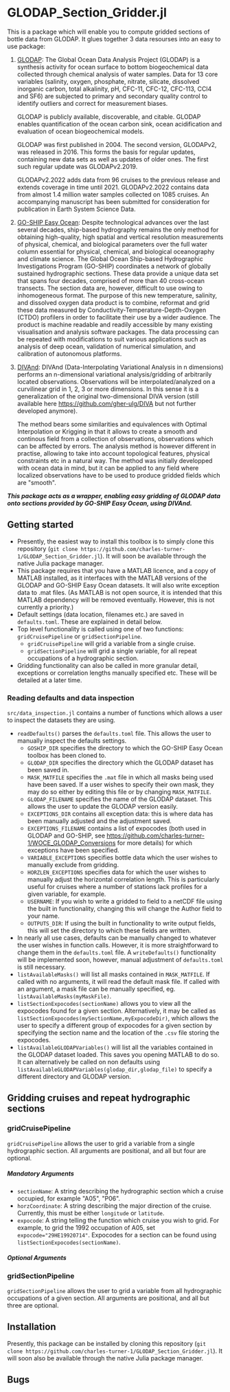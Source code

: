 # GLODAP_Section_Gridder.jl

This is a package which will enable you to compute gridded sections of bottle 
data from GLODAP. It glues together 3 data resourses into an easy to use package:

1. [GLODAP](https://www.glodap.info/): The Global Ocean Data Analysis Project (GLODAP) is a synthesis activity for ocean surface to bottom biogeochemical data collected through chemical analysis of water samples. Data for 13 core variables (salinity, oxygen, phosphate, nitrate, silicate, dissolved inorganic carbon, total alkalinity, pH, CFC-11, CFC-12, CFC-113, CCl4 and SF6) are subjected to primary and secondary quality control to identify outliers and correct for measurement biases.

    GLODAP is publicly available, discoverable, and citable. GLODAP enables quantification of the ocean carbon sink, ocean acidification and evaluation of ocean biogeochemical models.

    GLODAP was first published in 2004. The second version, GLODAPv2, was released in 2016. This forms the basis for regular updates, containing new data sets as well as updates of older ones. The first such regular update was GLODAPv2.2019.

    GLODAPv2.2022 adds data from 96 cruises to the previous release and extends coverage in time until 2021. GLODAPv2.2022 contains data from almost 1.4 million water samples collected on 1085 cruises. An accompanying manuscript has been submitted for consideration for publication in Earth System Science Data.
2. [GO-SHIP Easy Ocean](https://github.com/kkats/GO-SHIP-Easy-Ocean):
    Despite technological advances over the last several decades, ship-based hydrography remains the only method for obtaining high-quality, high spatial and vertical resolution measurements of physical, chemical, and biological parameters over the full water column essential for physical, chemical, and biological oceanography and climate science. The Global Ocean Ship-based Hydrographic Investigations Program (GO-SHIP) coordinates a network of globally sustained hydrographic sections. These data provide a unique data set that spans four decades, comprised of more than 40 cross-ocean transects. The section data are, however, difficult to use owing to inhomogeneous format. The purpose of this new temperature, salinity, and dissolved oxygen data product is to combine, reformat and grid these data measured by Conductivity-Temperature-Depth-Oxygen (CTDO) profilers in order to facilitate their use by a wider audience. The product is machine readable and readily accessible by many existing visualisation and analysis software packages. The data processing can be repeated with modifications to suit various applications such as analysis of deep ocean, validation of numerical simulation, and calibration of autonomous platforms.
    
 3. [DIVAnd](https://github.com/gher-uliege/DIVAnd.jl): DIVAnd (Data-Interpolating Variational Analysis in n dimensions) performs an n-dimensional variational analysis/gridding of arbitrarily located observations. Observations will be interpolated/analyzed on a curvilinear grid in 1, 2, 3 or more dimensions. In this sense it is a generalization of the original two-dimensional DIVA version (still available here https://github.com/gher-ulg/DIVA but not further developed anymore).

    The method bears some similarities and equivalences with Optimal Interpolation or Krigging in that it allows to create a smooth and continous field from a collection of observations, observations which can be affected by errors. The analysis method is however different in practise, allowing to take into account topological features, physical constraints etc in a natural way. The method was initially developped with ocean data in mind, but it can be applied to any field where localized observations have to be used to produce gridded fields which are "smooth".

***This package acts as a wrapper, enabling easy gridding of GLODAP data onto sections provided by GO-SHIP Easy Ocean, using DIVAnd.***

## Getting started

- Presently, the easiest way to install this toolbox is to simply clone this 
repository (`git clone https://github.com/charles-turner-1/GLODAP_Section_Gridder.jl`).
    It will soon be available through the native Julia package manager.
- This package requires that you have a MATLAB licence, and a copy of MATLAB 
installed, as it interfaces with the MATLAB versions of the GLODAP and GO-SHIP 
Easy Ocean datasets. It will also write exception data to .mat files. (As MATLAB 
is not open source, it is intended that this MATLAB dependency will be removed 
eventually. However, this is not currently a priority.)
- Default settings (data location, filenames etc.) are saved in `defaults.toml`.
These are explained in detail below.
- Top level functionality is called using one of two functions: `gridCruisePipeline` 
or `gridSectionPipeline`. 
    - `gridCruisePipeline` will grid a variable from a single cruise.
    - `gridSectionPipeline` will grid a single variable, for all repeat occupations 
    of a hydrographic section.
- Gridding functionality can also be called in more granular detail, exceptions 
or correlation lengths manually specified etc. These will be detailed at a later time.

### Reading defaults and data inspection
`src/data_inspection.jl` contains a number of functions which allows a user to 
inspect the datasets they are using. 
- `readDefaults()` parses the `defaults.toml` file. This allows the user to 
manually inspect the defaults settings.
    - `GOSHIP_DIR` specifies the directory to which the GO-SHIP Easy Ocean toolbox 
    has been cloned to.
    - `GLODAP_DIR` specifies the directory which the GLODAP dataset has been saved
    in.
    - `MASK_MATFILE` specifies the `.mat` file in which all masks being used have 
    been saved. If a user wishes to specify their own mask, they may do so 
    either by editing this file or by changing `MASK_MATFILE`.
    - `GLODAP_FILENAME` specifies the name of the GLODAP dataset. This allows 
    the user to update the GLODAP version easily.
    - `EXCEPTIONS_DIR` contains all exception data: this is where data has been 
    manually adjusted and the adjustment saved.
    - `EXCEPTIONS_FILENAME` contains a list of expocodes (both used in GLODAP and 
    GO-SHIP, see https://github.com/charles-turner-1/WOCE_GLODAP_Conversions 
    for more details) for which exceptions have been specified.
    - `VARIABLE_EXCEPTIONS` specifies bottle data which the user wishes to 
    manually exclude from gridding.
    - `HORZLEN_EXCEPTIONS` specifies data for which the user wishes to manually
    adjust the horizontal correlation length. This is particularly useful for 
    cruises where a number of stations lack profiles for a given variable, for 
    example.
    - `USERNAME`: If you wish to write a gridded to field to a netCDF file using 
    the built in functionality, changing this will change the Author field to 
    your name.
    - `OUTPUTS_DIR`: If using the built in functionality to write output fields, 
    this will set the directory to which these fields are written.
- In nearly all use cases, defaults can be manually changed to whatever the user
wishes in function calls. However, it is more straightforward to change them in 
the `defaults.toml` file. A `writeDefaults()` functionality will be implemented 
soon, however, manual adjustment of `defaults.toml` is still necessary. 
- `listAvailableMasks()` will list all masks contained in `MASK_MATFILE`. If 
called with no arguments, it will read the default mask file. If called with an 
argument, a mask file can be manually specified, eg. `listAvailableMasks(myMaskFile)`.
- `listSectionExpocodes(sectionName)` allows you to view all the expocodes found
for a given section. Alternatively, it may be called as `listSectionExpocodes(mySectionName,myExpocodeDir)`,
which allows the user to specify a different group of expocodes for a given section 
by specifying the section name and the location of the `.csv` file storing the 
expocodes.
- `listAvailableGLODAPVariables()` will list all the variables contained in the 
GLODAP dataset loaded. This saves you opening MATLAB to do so. It can alternatively 
be called on non defaults using `listAvailableGLODAPVariables(glodap_dir,glodap_file)`
to specify a different directory and GLODAP version.

## Gridding cruises and repeat hydrographic sections

### gridCruisePipeline

`gridCruisePipeline` allows the user to grid a variable from a single hydrographic
section. All arguments are positional, and all but four are optional.

##### Mandatory Arguments
- `sectionName`: A string describing the hydrographic section which a cruise 
occupied, for example "A05", "P06".
- `horzCoordinate`: A string describing the major direction of the cruise. Currently,
this must be either `longitude` or `latitude`.
- `expocode`: A string telling the function which cruise you wish to grid. For 
example, to grid the 1992 occupation of A05, set `expocode="29HE19920714"`. 
Expocodes for a section can be found using `listSectionExpocodes(sectionName)`.

##### Optional Arguments

### gridSectionPipeline

`gridSectionPipeline` allows the user to grid a variable from all hydrographic 
occupations of a given section. All arguments are positional, and all but three
 are optional.

## Installation

Presently, this package can be installed by cloning this repository (`git clone https://github.com/charles-turner-1/GLODAP_Section_Gridder.jl`). It will soon
also be available through the native Julia package manager.

## Bugs